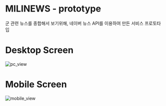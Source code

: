 # MILINEWS - prototype
군 관련 뉴스를 종합해서 보기위해, 네이버 뉴스 API를 이용하여 만든 서비스 프로토타입

# Desktop Screen
![pc_view](https://user-images.githubusercontent.com/26401866/151940081-14addcb2-ba65-434b-8e03-77d531797189.png)

# Mobile Screen
![mobile_view](https://user-images.githubusercontent.com/26401866/151940403-6264e8ae-50a7-4d9b-a168-fc1fb189afe8.png)
